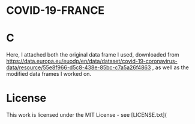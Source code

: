 # COVID-19-FRANCE

# C


Here, I attached both the original data frame I used, downloaded from https://data.europa.eu/euodp/en/data/dataset/covid-19-coronavirus-data/resource/55e8f966-d5c8-438e-85bc-c7a5a26f4863 , as well as the modified data frames I worked on. 


# License
This work is licensed under the MIT License - see [LICENSE.txt](
